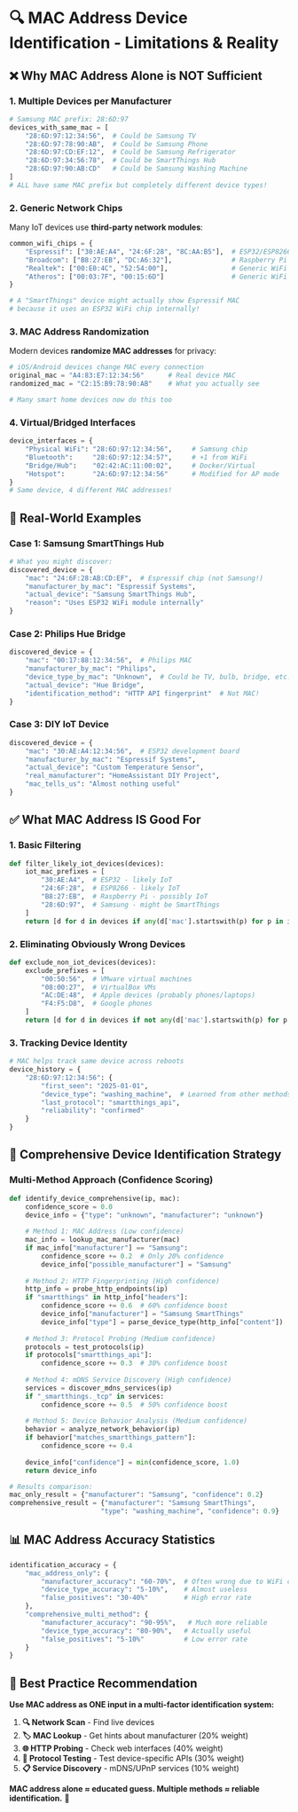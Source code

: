 # 🔍 **MAC Address Device Identification - Limitations & Reality**

## ❌ **Why MAC Address Alone is NOT Sufficient**

### **1. Multiple Devices per Manufacturer**
```python
# Samsung MAC prefix: 28:6D:97
devices_with_same_mac = [
    "28:6D:97:12:34:56",  # Could be Samsung TV
    "28:6D:97:78:90:AB",  # Could be Samsung Phone  
    "28:6D:97:CD:EF:12",  # Could be Samsung Refrigerator
    "28:6D:97:34:56:78",  # Could be SmartThings Hub
    "28:6D:97:90:AB:CD"   # Could be Samsung Washing Machine
]
# ALL have same MAC prefix but completely different device types!
```

### **2. Generic Network Chips**
Many IoT devices use **third-party network modules**:
```python
common_wifi_chips = {
    "Espressif": ["30:AE:A4", "24:6F:28", "8C:AA:B5"],  # ESP32/ESP8266
    "Broadcom": ["B8:27:EB", "DC:A6:32"],               # Raspberry Pi
    "Realtek": ["00:E0:4C", "52:54:00"],                # Generic WiFi
    "Atheros": ["00:03:7F", "00:15:6D"]                 # Generic WiFi
}

# A "SmartThings" device might actually show Espressif MAC
# because it uses an ESP32 WiFi chip internally!
```

### **3. MAC Address Randomization**
Modern devices **randomize MAC addresses** for privacy:
```python
# iOS/Android devices change MAC every connection
original_mac = "A4:83:E7:12:34:56"      # Real device MAC
randomized_mac = "C2:15:B9:78:90:AB"    # What you actually see

# Many smart home devices now do this too
```

### **4. Virtual/Bridged Interfaces**
```python
device_interfaces = {
    "Physical WiFi": "28:6D:97:12:34:56",     # Samsung chip
    "Bluetooth":     "28:6D:97:12:34:57",     # +1 from WiFi
    "Bridge/Hub":    "02:42:AC:11:00:02",     # Docker/Virtual
    "Hotspot":       "2A:6D:97:12:34:56"      # Modified for AP mode
}
# Same device, 4 different MAC addresses!
```

## 🎯 **Real-World Examples**

### **Case 1: Samsung SmartThings Hub**
```python
# What you might discover:
discovered_device = {
    "mac": "24:6F:28:AB:CD:EF",  # Espressif chip (not Samsung!)
    "manufacturer_by_mac": "Espressif Systems",
    "actual_device": "Samsung SmartThings Hub",
    "reason": "Uses ESP32 WiFi module internally"
}
```

### **Case 2: Philips Hue Bridge**
```python
discovered_device = {
    "mac": "00:17:88:12:34:56",  # Philips MAC
    "manufacturer_by_mac": "Philips",
    "device_type_by_mac": "Unknown",  # Could be TV, bulb, bridge, etc.
    "actual_device": "Hue Bridge",
    "identification_method": "HTTP API fingerprint"  # Not MAC!
}
```

### **Case 3: DIY IoT Device**
```python
discovered_device = {
    "mac": "30:AE:A4:12:34:56",  # ESP32 development board
    "manufacturer_by_mac": "Espressif Systems", 
    "actual_device": "Custom Temperature Sensor",
    "real_manufacturer": "HomeAssistant DIY Project",
    "mac_tells_us": "Almost nothing useful"
}
```

## ✅ **What MAC Address IS Good For**

### **1. Basic Filtering**
```python
def filter_likely_iot_devices(devices):
    iot_mac_prefixes = [
        "30:AE:A4",  # ESP32 - likely IoT
        "24:6F:28",  # ESP8266 - likely IoT  
        "B8:27:EB",  # Raspberry Pi - possibly IoT
        "28:6D:97",  # Samsung - might be SmartThings
    ]
    return [d for d in devices if any(d['mac'].startswith(p) for p in iot_mac_prefixes)]
```

### **2. Eliminating Obviously Wrong Devices**
```python
def exclude_non_iot_devices(devices):
    exclude_prefixes = [
        "00:50:56",  # VMware virtual machines
        "08:00:27",  # VirtualBox VMs
        "AC:DE:48",  # Apple devices (probably phones/laptops)
        "F4:F5:D8",  # Google phones
    ]
    return [d for d in devices if not any(d['mac'].startswith(p) for p in exclude_prefixes)]
```

### **3. Tracking Device Identity**
```python
# MAC helps track same device across reboots
device_history = {
    "28:6D:97:12:34:56": {
        "first_seen": "2025-01-01",
        "device_type": "washing_machine",  # Learned from other methods
        "last_protocol": "smartthings_api",
        "reliability": "confirmed"
    }
}
```

## 🔬 **Comprehensive Device Identification Strategy**

### **Multi-Method Approach (Confidence Scoring)**
```python
def identify_device_comprehensive(ip, mac):
    confidence_score = 0.0
    device_info = {"type": "unknown", "manufacturer": "unknown"}
    
    # Method 1: MAC Address (Low confidence)
    mac_info = lookup_mac_manufacturer(mac)
    if mac_info["manufacturer"] == "Samsung":
        confidence_score += 0.2  # Only 20% confidence
        device_info["possible_manufacturer"] = "Samsung"
    
    # Method 2: HTTP Fingerprinting (High confidence)
    http_info = probe_http_endpoints(ip)
    if "smartthings" in http_info["headers"]:
        confidence_score += 0.6  # 60% confidence boost
        device_info["manufacturer"] = "Samsung SmartThings"
        device_info["type"] = parse_device_type(http_info["content"])
    
    # Method 3: Protocol Probing (Medium confidence)
    protocols = test_protocols(ip)
    if protocols["smartthings_api"]:
        confidence_score += 0.3  # 30% confidence boost
        
    # Method 4: mDNS Service Discovery (High confidence)
    services = discover_mdns_services(ip)
    if "_smartthings._tcp" in services:
        confidence_score += 0.5  # 50% confidence boost
        
    # Method 5: Device Behavior Analysis (Medium confidence)
    behavior = analyze_network_behavior(ip)
    if behavior["matches_smartthings_pattern"]:
        confidence_score += 0.4
        
    device_info["confidence"] = min(confidence_score, 1.0)
    return device_info

# Results comparison:
mac_only_result = {"manufacturer": "Samsung", "confidence": 0.2}
comprehensive_result = {"manufacturer": "Samsung SmartThings", 
                       "type": "washing_machine", "confidence": 0.9}
```

## 📊 **MAC Address Accuracy Statistics**

```python
identification_accuracy = {
    "mac_address_only": {
        "manufacturer_accuracy": "60-70%",  # Often wrong due to WiFi chips
        "device_type_accuracy": "5-10%",    # Almost useless
        "false_positives": "30-40%"         # High error rate
    },
    "comprehensive_multi_method": {
        "manufacturer_accuracy": "90-95%",   # Much more reliable
        "device_type_accuracy": "80-90%",   # Actually useful
        "false_positives": "5-10%"          # Low error rate
    }
}
```

## 🎯 **Best Practice Recommendation**

**Use MAC address as ONE input in a multi-factor identification system:**

1. **🔍 Network Scan** - Find live devices
2. **🏷️ MAC Lookup** - Get hints about manufacturer (20% weight)
3. **🌐 HTTP Probing** - Check web interfaces (40% weight) 
4. **📡 Protocol Testing** - Test device-specific APIs (30% weight)
5. **📋 Service Discovery** - mDNS/UPnP services (10% weight)

**MAC address alone ≈ educated guess. Multiple methods ≈ reliable identification.** 🎯